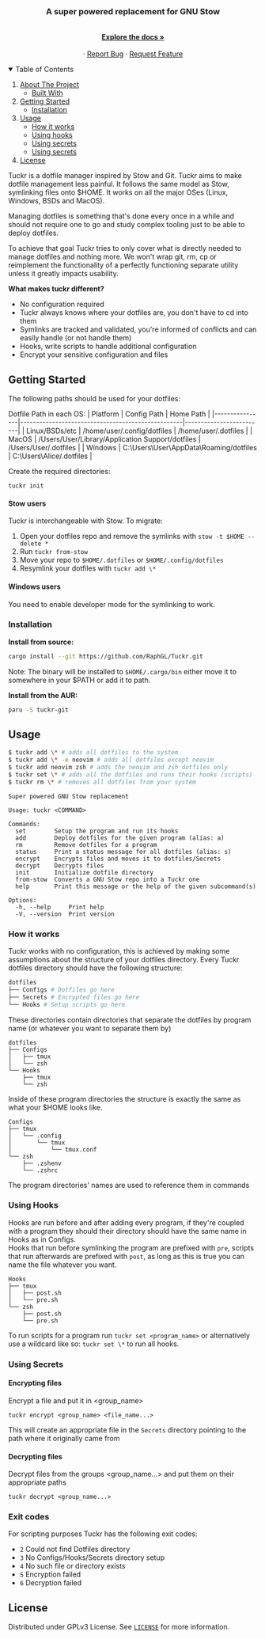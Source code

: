 <!-- PROJECT LOGO -->
<br />
<p align="center">
  <a href="https://github.com/RaphGL/Tuckr">
    <!-- <img src="logo.png" alt="Logo" height="80"> -->
  </a>

  <h3 align="center">A super powered replacement for GNU Stow</h3>
  <p align="center">
    <br />
    <a href="https://github.com/RaphGL/Tuckr"><strong>Explore the docs »</strong></a>
    <br />
    <br />
    ·
    <a href="https://github.com/RaphGL/Tuckr/issues">Report Bug</a>
    ·
    <a href="https://github.com/RaphGL/Tuckr/issues">Request Feature</a>
  </p>
</p>

<!-- TABLE OF CONTENTS -->
<details open="open">
  <summary>Table of Contents</summary>
  <ol>
    <li>
      <a href="#about-the-project">About The Project</a>
      <ul>
        <li><a href="#built-with">Built With</a></li>
      </ul>
    </li>
    <li>
      <a href="#getting-started">Getting Started</a>
      <ul>
        <li><a href="#installation">Installation</a></li>
      </ul>
    </li>
    <li><a href="#usage">Usage</a>
      <ul>
        <li><a href="#how-it-works">How it works</a></li>
        <li><a href="#using-hooks">Using hooks</a></li>
        <li><a href="#using-secrets">Using secrets</a></li>
        <li><a href="#exit-codes">Using secrets</a></li>
      </ul>
    </li>
    <li><a href="#license">License</a></li>
  </ol>
</details>

<!-- ABOUT THE PROJECT -->

Tuckr is a dotfile manager inspired by Stow and Git. Tuckr aims to make dotfile management less painful. It follows the same model as Stow, symlinking files onto $HOME. It works on all the major OSes (Linux, Windows, BSDs and MacOS).  

Managing dotfiles is something that's done every once in a while and should not require one to go and study complex tooling just to be able to deploy dotfiles.

To achieve that goal Tuckr tries to only cover what is directly needed to manage dotfiles and nothing more. We won't wrap git, rm, cp or reimplement the functionality of a perfectly functioning separate utility unless it greatly impacts usability.

**What makes tuckr different?**

- No configuration required
- Tuckr always knows where your dotfiles are, you don't have to cd into them
- Symlinks are tracked and validated, you're informed of conflicts and can easily handle (or not handle them)
- Hooks, write scripts to handle additional configuration
- Encrypt your sensitive configuration and files

<!-- GETTING STARTED -->

## Getting Started
The following paths should be used for your dotfiles:  

Dotfile Path in each OS:
| Platform       | Config Path                                       | Home Path               |
|----------------|---------------------------------------------------|-------------------------|
| Linux/BSDs/etc | /home/user/.config/dotfiles                      | /home/user/.dotfiles    |
| MacOS          | /Users/User/Library/Application Support/dotfiles | /Users/User/.dotfiles   |
| Windows        | C:\Users\User\AppData\Roaming/dotfiles           | C:\Users\Alice/.dotfiles |

Create the required directories:
```
tuckr init
```

#### Stow users
Tuckr is interchangeable with Stow. To migrate:  
1. Open your dotfiles repo and remove the symlinks with `stow -t $HOME --delete *`
2. Run `tuckr from-stow`
3. Move your repo to `$HOME/.dotfiles` or `$HOME/.config/dotfiles`
4. Resymlink your dotfiles with `tuckr add \*`

#### Windows users
You need to enable developer mode for the symlinking to work.  


### Installation  

**Install from source:**
```sh
cargo install --git https://github.com/RaphGL/Tuckr.git
```
Note: The binary will be installed to `$HOME/.cargo/bin` either move it to somewhere in your $PATH or add it to path.

**Install from the AUR:**
```sh
paru -S tuckr-git
```

<!-- USAGE EXAMPLES -->

## Usage
```sh
$ tuckr add \* # adds all dotfiles to the system
$ tuckr add \* -e neovim # adds all dotfiles except neovim
$ tuckr add neovim zsh # adds the neovim and zsh dotfiles only
$ tuckr set \* # adds all the dotfiles and runs their hooks (scripts)
$ tuckr rm \* # removes all dotfiles from your system
```

```
Super powered GNU Stow replacement

Usage: tuckr <COMMAND>

Commands:
  set        Setup the program and run its hooks
  add        Deploy dotfiles for the given program (alias: a)
  rm         Remove dotfiles for a program
  status     Print a status message for all dotfiles (alias: s)
  encrypt    Encrypts files and moves it to dotfiles/Secrets
  decrypt    Decrypts files
  init       Initialize dotfile directory
  from-stow  Converts a GNU Stow repo into a Tuckr one
  help       Print this message or the help of the given subcommand(s)

Options:
  -h, --help     Print help
  -V, --version  Print version
```

### How it works  
Tuckr works with no configuration, this is achieved by making some assumptions about the structure of your dotfiles directory.
Every Tuckr dotfiles directory should have the following structure:  
```sh
dotfiles
├── Configs # Dotfiles go here
├── Secrets # Encrypted files go here
└── Hooks # Setup scripts go here
```

These directories contain directories that separate the dotfiles by program name (or whatever you want to separate them by)
```
dotfiles
├── Configs
│   ├── tmux
│   └── zsh 
└── Hooks
    ├── tmux 
    └── zsh 
```

Inside of these program directories the structure is exactly the same as what your $HOME looks like.
```
Configs
├── tmux
│   └── .config
│       └── tmux
│           └── tmux.conf
└── zsh
    ├── .zshenv
    └── .zshrc
```

The program directories' names are used to reference them in commands

### Using Hooks
Hooks are run before and after adding every program, if they're coupled with a program they should their directory should have the same name in Hooks as in Configs.  
Hooks that run before symlinking the program are prefixed with `pre`, scripts that run afterwards are prefixed with `post`, as long as this is true you can name the file whatever you want.

```
Hooks
├── tmux
│   ├── post.sh
│   └── pre.sh
└── zsh
    ├── post.sh
    └── pre.sh
```
To run scripts for a program run `tuckr set <program_name>` or alternatively use a wildcard like so: `tuckr set \*` to run all hooks.

### Using Secrets

#### Encrypting files
Encrypt a file and put it in <group_name>

```
tuckr encrypt <group_name> <file_name...>
```
This will create an appropriate file in the `Secrets` directory pointing to the path where it originally came from

#### Decrypting files
Decrypt files from the groups <group_name...> and put them on their appropriate paths
```
tuckr decrypt <group_name...>
```

### Exit codes
For scripting purposes Tuckr has the following exit codes:  
- `2` Could not find Dotfiles directory
- `3` No Configs/Hooks/Secrets directory setup
- `4` No such file or directory exists
- `5` Encryption failed
- `6` Decryption failed

<!-- LICENSE -->

## License

Distributed under GPLv3 License. See [`LICENSE`](https://github.com/RaphGL/Tuckr/blob/main/LICENSE) for more information.
